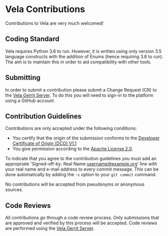 # Vela Contributions

Contributions to Vela are very much welcomed!

## Coding Standard

Vela requires Python 3.6 to run. However, it is written using only version 3.5
language constructs with the addition of Enums (hence requiring 3.6 to run).
The aim is to maintain this in order to aid compatibility with other tools.

## Submitting

In order to submit a contribution please submit a Change Request (CR) to the
[Vela Gerrit Server](https://review.mlplatform.org/q/project:ml%252Fethos-u%252Fethos-u-vela).
To do this you will need to sign-in to the platform using a GitHub account.

## Contribution Guidelines

Contributions are only accepted under the following conditions:

* You certify that the origin of the submission conforms to the
[Developer Certificate of Origin (DCO) V1.1](https://developercertificate.org/)
* You give permission according to the [Apache License 2.0](LICENSE.txt).

To indicate that you agree to the contribution guidelines you must add an
appropriate 'Signed-off-by: Real Name username@example.org' line with your real
name and e-mail address to every commit message.  This can be done automatically
by adding the `-s` option to your `git commit` command.

No contributions will be accepted from pseudonyms or anonymous sources.

## Code Reviews

All contributions go through a code review process.  Only submissions that are
approved and verified by this process will be accepted.  Code reviews are
performed using the
[Vela Gerrit Server](https://review.mlplatform.org/q/project:ml%252Fethos-u%252Fethos-u-vela).
